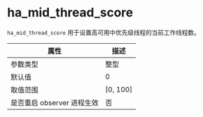 # ha_mid_thread_score

`ha_mid_thread_score` 用于设置高可用中优先级线程的当前工作线程数。

| **属性** | **描述** |
| --- | --- |
| 参数类型 | 整型 |
| 默认值 | 0 |
| 取值范围 | [0, 100] |
| 是否重启 observer 进程生效 | 否 |
